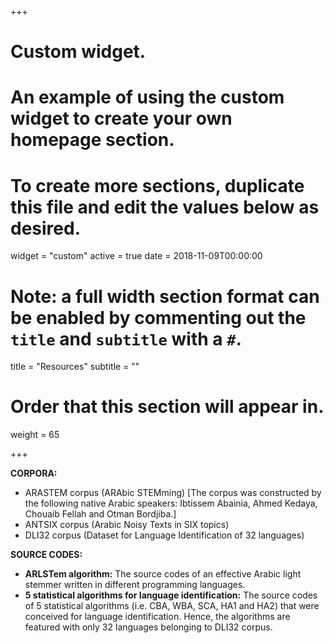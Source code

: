 +++
# Custom widget.
# An example of using the custom widget to create your own homepage section.
# To create more sections, duplicate this file and edit the values below as desired.
widget = "custom"
active = true
date = 2018-11-09T00:00:00

# Note: a full width section format can be enabled by commenting out the `title` and `subtitle` with a `#`.
title = "Resources"
subtitle = ""

# Order that this section will appear in.
weight = 65

+++

**CORPORA:**
- ARASTEM corpus (ARAbic STEMming) [The corpus was constructed by the following native Arabic speakers: Ibtissem Abainia, Ahmed Kedaya, Chouaib Fellah and Otman Bordjiba.]
- ANTSIX corpus (Arabic Noisy Texts in SIX topics)
- DLI32 corpus (Dataset for Language Identification of 32 languages)

**SOURCE CODES:**
- **ARLSTem algorithm:** The source codes of an effective Arabic light stemmer written in different programming languages.
- **5 statistical algorithms for language identification:** The source codes of 5 statistical algorithms (i.e. CBA, WBA, SCA, HA1 and HA2) that were conceived for language identification. Hence, the algorithms are featured with only 32 languages belonging to DLI32 corpus.
